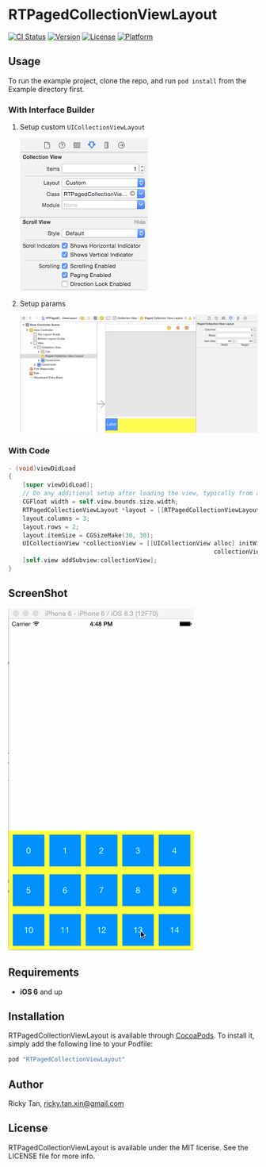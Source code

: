 # RTPagedCollectionViewLayout

[![CI Status](http://img.shields.io/travis/rickytan/RTPagedCollectionViewLayout.svg?style=flat)](https://travis-ci.org/rickytan/RTPagedCollectionViewLayout)
[![Version](https://img.shields.io/cocoapods/v/RTPagedCollectionViewLayout.svg?style=flat)](http://cocoapods.org/pods/RTPagedCollectionViewLayout)
[![License](https://img.shields.io/cocoapods/l/RTPagedCollectionViewLayout.svg?style=flat)](http://cocoapods.org/pods/RTPagedCollectionViewLayout)
[![Platform](https://img.shields.io/cocoapods/p/RTPagedCollectionViewLayout.svg?style=flat)](http://cocoapods.org/pods/RTPagedCollectionViewLayout)

## Usage

To run the example project, clone the repo, and run `pod install` from the Example directory first.

### With Interface Builder

1. Setup custom `UICollectionViewLayout`

   ![Custom Layout](./ScreenShot/s0.png)

2. Setup params

   ![Params](./ScreenShot/s1.png)

### With Code

```objective-c
- (void)viewDidLoad
{
    [super viewDidLoad];
	// Do any additional setup after loading the view, typically from a nib.
    CGFloat width = self.view.bounds.size.width;
    RTPagedCollectionViewLayout *layout = [[RTPagedCollectionViewLayout alloc] init];
    layout.columns = 3;
    layout.rows = 2;
    layout.itemSize = CGSizeMake(30, 30);
    UICollectionView *collectionView = [[UICollectionView alloc] initWithFrame:CGRectMake(0, 0, width, 240)
                                                          collectionViewLayout:layout];
    [self.view addSubview:collectionView];
}
```

## ScreenShot

![](./ScreenShot/anim.gif)

## Requirements

* **iOS 6** and up

## Installation

RTPagedCollectionViewLayout is available through [CocoaPods](http://cocoapods.org). To install
it, simply add the following line to your Podfile:

```ruby
pod "RTPagedCollectionViewLayout"
```

## Author

Ricky Tan, <ricky.tan.xin@gmail.com>

## License

RTPagedCollectionViewLayout is available under the MIT license. See the LICENSE file for more info.
